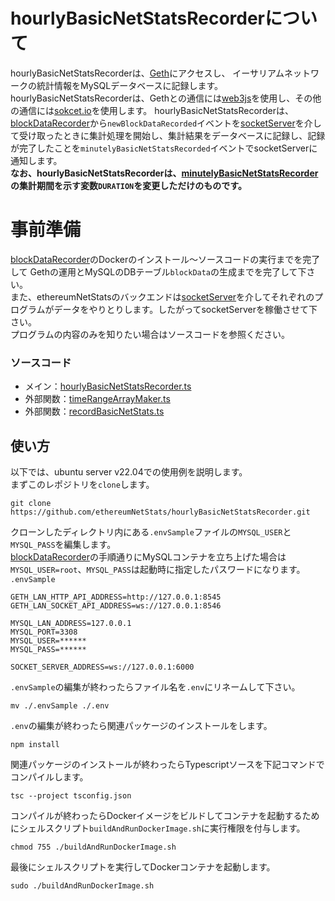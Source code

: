 # hourlyBasicNetStatsRecorderについて
hourlyBasicNetStatsRecorderは、[Geth](https://github.com/ethereum/go-ethereum)にアクセスし、
イーサリアムネットワークの統計情報をMySQLデータベースに記録します。  
hourlyBasicNetStatsRecorderは、Gethとの通信には[web3js](https://github.com/web3/web3.js)を使用し、その他の通信には[sokcet.io](https://socket.io/)を使用します。
hourlyBasicNetStatsRecorderは、[blockDataRecorder](https://github.com/ethereumNetStats/blockDataRecorder)から`newBlockDataRecorded`イベントを[socketServer](https://github.com/ethereumNetStats/socketServer)を介して受け取ったときに集計処理を開始し、集計結果をデータベースに記録し、記録が完了したことを`minutelyBasicNetStatsRecorded`イベントでsocketServerに通知します。  
**なお、hourlyBasicNetStatsRecorderは、[minutelyBasicNetStatsRecorder](https://github.com/ethereumNetStats/minutelyBasicNetStatsRecorder)の集計期間を示す変数`DURATION`を変更しただけのものです。**  

# 事前準備
[blockDataRecorder](https://github.com/ethereumNetStats/blockDataRecorder)のDockerのインストール〜ソースコードの実行までを完了して
Gethの運用とMySQLのDBテーブル`blockData`の生成までを完了して下さい。  
また、ethereumNetStatsのバックエンドは[socketServer](https://github.com/ethereumNetStats/socketServer)を介してそれぞれのプログラムがデータをやりとりします。したがってsocketServerを稼働させて下さい。  
プログラムの内容のみを知りたい場合はソースコードを参照ください。

### ソースコード
- メイン：[hourlyBasicNetStatsRecorder.ts](https://github.com/ethereumNetStats/hourlyBasicNetStatsRecorder/blob/main/hourlyBasicNetStatsRecorder.ts)
- 外部関数：[timeRangeArrayMaker.ts](https://github.com/ethereumNetStats/hourlyBasicNetStatsRecorder/blob/main/externalFunctions/timeRangeArrayMaker.ts)
- 外部関数：[recordBasicNetStats.ts](https://github.com/ethereumNetStats/hourlyBasicNetStatsRecorder/blob/main/externalFunctions/recordBasicNetStats.ts)

## 使い方
以下では、ubuntu server v22.04での使用例を説明します。  
まずこのレポジトリを`clone`します。
```shell
git clone https://github.com/ethereumNetStats/hourlyBasicNetStatsRecorder.git
```
クローンしたディレクトリ内にある`.envSample`ファイルの`MYSQL_USER`と`MYSQL_PASS`を編集します。  
[blockDataRecorder](https://github.com/ethereumNetStats/blockDataRecorder)の手順通りにMySQLコンテナを立ち上げた場合は`MYSQL_USER=root`、`MYSQL_PASS`は起動時に指定したパスワードになります。  
`.envSample`
```
GETH_LAN_HTTP_API_ADDRESS=http://127.0.0.1:8545
GETH_LAN_SOCKET_API_ADDRESS=ws://127.0.0.1:8546

MYSQL_LAN_ADDRESS=127.0.0.1
MYSQL_PORT=3308
MYSQL_USER=******
MYSQL_PASS=******

SOCKET_SERVER_ADDRESS=ws://127.0.0.1:6000
```
`.envSample`の編集が終わったらファイル名を`.env`にリネームして下さい。
```shell
mv ./.envSample ./.env 
```
`.env`の編集が終わったら関連パッケージのインストールをします。
```shell
npm install
```
関連パッケージのインストールが終わったらTypescriptソースを下記コマンドでコンパイルします。
```shell
tsc --project tsconfig.json
```
コンパイルが終わったらDockerイメージをビルドしてコンテナを起動するためにシェルスクリプト`buildAndRunDockerImage.sh`に実行権限を付与します。
```shell
chmod 755 ./buildAndRunDockerImage.sh
```
最後にシェルスクリプトを実行してDockerコンテナを起動します。
```shell
sudo ./buildAndRunDockerImage.sh
```
